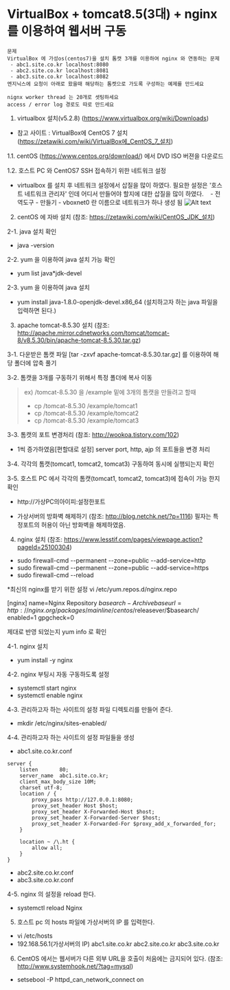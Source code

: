 

VirtualBox + tomcat8.5(3대) + nginx 를 이용하여 웹서버 구동
==============================================================================
~~~~
문제
VirtualBox 에 가성os(centos7)을 설치 톰캣 3개를 이용하여 nginx 와 연동하는 문제
 - abc1.site.co.kr localhost:8080
 - abc2.site.co.kr localhost:8081
 - abc3.site.co.kr localhost:8082
엔지닉스에 요청이 아래로 왔을때 해당하는 톰켓으로 가도록 구성하는 예제를 만드세요

nignx worker thread 는 20개로 셋팅하세요
access / error log 경로도 따로 만드세요
~~~~


1. virtualbox 설치(v5.2.8) (<https://www.virtualbox.org/wiki/Downloads>)
  * 참고 사이트 : VirtualBox에 CentOS 7 설치 (<https://zetawiki.com/wiki/VirtualBox에_CentOS_7_설치>)
  
1.1. centOS (<https://www.centos.org/download/>) 에서 DVD ISO 버젼을 다운로드

1.2. 호스트 PC 와 CentOS7 SSH 접속하기 위한 네트워크 설정
* virtualbox 를 설치 후 네트워크 설정에서 삽질을 많이 하였다.
    필요한 설정은 '호스트 네트워크 관리자' 인데 어디서 만들어야 할지에 대한 삽질을 많이 하였다.
    - 전역도구 - 만들기 - vboxnet0 란 이름으로 네트워크가 하나 생성 됨
    ![Alt text](/examNginx/blob/master/호스트PC와CentOS7SSH접속하기위한네트워크설정.png)


2. centOS 에 자바 설치 (참조: <https://zetawiki.com/wiki/CentOS_JDK_설치>)

2-1. java 설치 확인
  - java -version
 
2-2. yum 을 이용하여 java 설치 가능 확인
  - yum list java*jdk-devel

2-3. yum 을 이용하여 java 설치
  - yum install java-1.8.0-openjdk-devel.x86_64 (설치하고자 하는 java 파일을 입력하면 된다.)

3. apache tomcat-8.5.30 설치 (참조: http://apache.mirror.cdnetworks.com/tomcat/tomcat-8/v8.5.30/bin/apache-tomcat-8.5.30.tar.gz)

3-1. 다운받은 톰캣 파일 [tar -zxvf apache-tomcat-8.5.30.tar.gz] 를 이용하여 해당 폴더에 압축 풀기

3-2. 톰캣을 3개를 구동하기 위해서 특정 폴더에 복사 이동
  >ex) /tomcat-8.5.30 을 /example 밑에 3개의 톰캣을 만들려고 할때
  >  - cp /tomcat-8.5.30 /example/tomcat1
  >  - cp /tomcat-8.5.30 /example/tomcat2
  >  - cp /tomcat-8.5.30 /example/tomcat3

3-3. 톰캣의 포트 변경처리 (참조: <http://wookoa.tistory.com/102>)
  * 1씩 증가하였음[편할대로 설정]
    server port, http, ajp 의 포트들을 변경 처리

3-4. 각각의 톰캣(tomcat1, tomcat2, tomcat3) 구동하여 동시에 실행되는지 확인

3-5. 호스트 PC 에서 각각의 톰캣(tomcat1, tomcat2, tomcat3)에 접속이 가능 한지 확인
  - http://가상PC의아이피:설정한포트

* 가상서버의 방화벽 해제하기 (참조: <http://blog.netchk.net/?p=1116>)
  필자는 특정포트의 허용이 아닌 방화벽을 해제하였음.

4. nginx 설치 (참조: <https://www.lesstif.com/pages/viewpage.action?pageId=25100304>)
  - sudo firewall-cmd --permanent --zone=public --add-service=http
  - sudo firewall-cmd --permanent --zone=public --add-service=https
  - sudo firewall-cmd --reload

*최신의 nginx를 받기 위한 설정 
  vi /etc/yum.repos.d/nginx.repo

  [nginx]
  name=Nginx Repository $basearch - Archive
  baseurl=http://nginx.org/packages/mainline/centos/$releasever/$basearch/
  enabled=1
  gpgcheck=0

  제대로 반영 되었는지 yum info 로 확인

4-1. nginx 설치
  - yum install -y nginx

4-2. nginx 부팅시 자동 구동하도록 설정
  - systemctl start nginx
  - systemctl enable nginx

4-3. 관리하고자 하는 사이트의 설정 파일 디렉토리를 만들어 준다.
  - mkdir /etc/nginx/sites-enabled/ 

4-4. 관리하고자 하는 사이트의 설정 파일들을 생성
  - abc1.site.co.kr.conf
~~~~
server {
    listen       80;
    server_name  abc1.site.co.kr;
    client_max_body_size 10M;
    charset utf-8;
    location / {
        proxy_pass http://127.0.0.1:8080;
        proxy_set_header Host $host;
        proxy_set_header X-Forwarded-Host $host;
        proxy_set_header X-Forwarded-Server $host;
        proxy_set_header X-Forwarded-For $proxy_add_x_forwarded_for;
    }

    location ~ /\.ht {
        allow all;
    }
}
~~~~
  - abc2.site.co.kr.conf
  - abc3.site.co.kr.conf

4-5. nginx 의 설정을 reload 한다.
  - systemctl reload Nginx

5. 호스트 pc 의 hosts 파일에 가상서버의 IP 를 입력한다.
  - vi /etc/hosts
  - 192.168.56.1(가상서버의 IP)  abc1.site.co.kr abc2.site.co.kr abc3.site.co.kr

6. CentOS 에서는 웹서버가 다른 외부 URL을 호출이 처음에는 금지되어 있다. (참조: http://www.systemhook.net/?tag=mysql)
  - setsebool -P httpd_can_network_connect on

